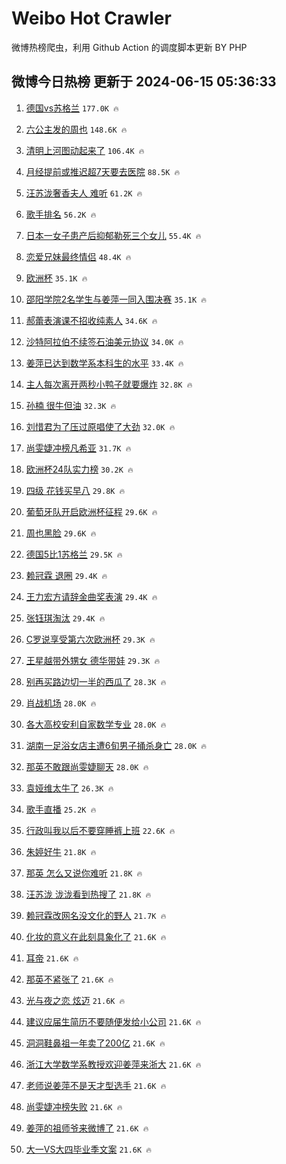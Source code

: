# Weibo Hot Crawler 



微博热榜爬虫，利用 Github Action 的调度脚本更新 BY PHP 


## 微博今日热榜 更新于 2024-06-15 05:36:33 
1. [德国vs苏格兰](https://s.weibo.com/weibo?q=%23%E5%BE%B7%E5%9B%BDvs%E8%8B%8F%E6%A0%BC%E5%85%B0%23&t=31&band_rank=1&Refer=top) `177.0K 🔥` 

1. [六公主发的周也](https://s.weibo.com/weibo?q=%E5%85%AD%E5%85%AC%E4%B8%BB%E5%8F%91%E7%9A%84%E5%91%A8%E4%B9%9F&t=31&band_rank=2&Refer=top) `148.6K 🔥` 

1. [清明上河图动起来了](https://s.weibo.com/weibo?q=%23%E6%B8%85%E6%98%8E%E4%B8%8A%E6%B2%B3%E5%9B%BE%E5%8A%A8%E8%B5%B7%E6%9D%A5%E4%BA%86%23&t=31&band_rank=3&Refer=top) `106.4K 🔥` 

1. [月经提前或推迟超7天要去医院](https://s.weibo.com/weibo?q=%23%E6%9C%88%E7%BB%8F%E6%8F%90%E5%89%8D%E6%88%96%E6%8E%A8%E8%BF%9F%E8%B6%857%E5%A4%A9%E8%A6%81%E5%8E%BB%E5%8C%BB%E9%99%A2%23&t=31&band_rank=4&Refer=top) `88.5K 🔥` 

1. [汪苏泷奢香夫人 难听](https://s.weibo.com/weibo?q=%E6%B1%AA%E8%8B%8F%E6%B3%B7%E5%A5%A2%E9%A6%99%E5%A4%AB%E4%BA%BA%20%E9%9A%BE%E5%90%AC&t=31&band_rank=5&Refer=top) `61.2K 🔥` 

1. [歌手排名](https://s.weibo.com/weibo?q=%E6%AD%8C%E6%89%8B%E6%8E%92%E5%90%8D&t=31&band_rank=6&Refer=top) `56.2K 🔥` 

1. [日本一女子患产后抑郁勒死三个女儿](https://s.weibo.com/weibo?q=%23%E6%97%A5%E6%9C%AC%E4%B8%80%E5%A5%B3%E5%AD%90%E6%82%A3%E4%BA%A7%E5%90%8E%E6%8A%91%E9%83%81%E5%8B%92%E6%AD%BB%E4%B8%89%E4%B8%AA%E5%A5%B3%E5%84%BF%23&t=31&band_rank=7&Refer=top) `55.4K 🔥` 

1. [恋爱兄妹最终情侣](https://s.weibo.com/weibo?q=%E6%81%8B%E7%88%B1%E5%85%84%E5%A6%B9%E6%9C%80%E7%BB%88%E6%83%85%E4%BE%A3&t=31&band_rank=8&Refer=top) `48.4K 🔥` 

1. [欧洲杯](https://s.weibo.com/weibo?q=%E6%AC%A7%E6%B4%B2%E6%9D%AF&t=31&band_rank=9&Refer=top) `35.1K 🔥` 

1. [邵阳学院2名学生与姜萍一同入围决赛](https://s.weibo.com/weibo?q=%23%E9%82%B5%E9%98%B3%E5%AD%A6%E9%99%A22%E5%90%8D%E5%AD%A6%E7%94%9F%E4%B8%8E%E5%A7%9C%E8%90%8D%E4%B8%80%E5%90%8C%E5%85%A5%E5%9B%B4%E5%86%B3%E8%B5%9B%23&t=31&band_rank=10&Refer=top) `35.1K 🔥` 

1. [郝蕾表演课不招收纯素人](https://s.weibo.com/weibo?q=%23%E9%83%9D%E8%95%BE%E8%A1%A8%E6%BC%94%E8%AF%BE%E4%B8%8D%E6%8B%9B%E6%94%B6%E7%BA%AF%E7%B4%A0%E4%BA%BA%23&t=31&band_rank=11&Refer=top) `34.6K 🔥` 

1. [沙特阿拉伯不续签石油美元协议](https://s.weibo.com/weibo?q=%23%E6%B2%99%E7%89%B9%E9%98%BF%E6%8B%89%E4%BC%AF%E4%B8%8D%E7%BB%AD%E7%AD%BE%E7%9F%B3%E6%B2%B9%E7%BE%8E%E5%85%83%E5%8D%8F%E8%AE%AE%23&t=31&band_rank=12&Refer=top) `34.0K 🔥` 

1. [姜萍已达到数学系本科生的水平](https://s.weibo.com/weibo?q=%23%E5%A7%9C%E8%90%8D%E5%B7%B2%E8%BE%BE%E5%88%B0%E6%95%B0%E5%AD%A6%E7%B3%BB%E6%9C%AC%E7%A7%91%E7%94%9F%E7%9A%84%E6%B0%B4%E5%B9%B3%23&t=31&band_rank=13&Refer=top) `33.4K 🔥` 

1. [主人每次离开两秒小鸭子就要爆炸](https://s.weibo.com/weibo?q=%E4%B8%BB%E4%BA%BA%E6%AF%8F%E6%AC%A1%E7%A6%BB%E5%BC%80%E4%B8%A4%E7%A7%92%E5%B0%8F%E9%B8%AD%E5%AD%90%E5%B0%B1%E8%A6%81%E7%88%86%E7%82%B8&t=31&band_rank=14&Refer=top) `32.8K 🔥` 

1. [孙楠 很牛但油](https://s.weibo.com/weibo?q=%E5%AD%99%E6%A5%A0%20%E5%BE%88%E7%89%9B%E4%BD%86%E6%B2%B9&t=31&band_rank=15&Refer=top) `32.3K 🔥` 

1. [刘惜君为了压过原唱使了大劲](https://s.weibo.com/weibo?q=%23%E5%88%98%E6%83%9C%E5%90%9B%E4%B8%BA%E4%BA%86%E5%8E%8B%E8%BF%87%E5%8E%9F%E5%94%B1%E4%BD%BF%E4%BA%86%E5%A4%A7%E5%8A%B2%23&t=31&band_rank=16&Refer=top) `32.0K 🔥` 

1. [尚雯婕冲榜凡希亚](https://s.weibo.com/weibo?q=%E5%B0%9A%E9%9B%AF%E5%A9%95%E5%86%B2%E6%A6%9C%E5%87%A1%E5%B8%8C%E4%BA%9A&t=31&band_rank=17&Refer=top) `31.7K 🔥` 

1. [欧洲杯24队实力榜](https://s.weibo.com/weibo?q=%23%E6%AC%A7%E6%B4%B2%E6%9D%AF24%E9%98%9F%E5%AE%9E%E5%8A%9B%E6%A6%9C%23&t=31&band_rank=18&Refer=top) `30.2K 🔥` 

1. [四级 花钱买早八](https://s.weibo.com/weibo?q=%E5%9B%9B%E7%BA%A7%20%E8%8A%B1%E9%92%B1%E4%B9%B0%E6%97%A9%E5%85%AB&t=31&band_rank=19&Refer=top) `29.8K 🔥` 

1. [葡萄牙队开启欧洲杯征程](https://s.weibo.com/weibo?q=%23%E8%91%A1%E8%90%84%E7%89%99%E9%98%9F%E5%BC%80%E5%90%AF%E6%AC%A7%E6%B4%B2%E6%9D%AF%E5%BE%81%E7%A8%8B%23&t=31&band_rank=20&Refer=top) `29.6K 🔥` 

1. [周也黑脸](https://s.weibo.com/weibo?q=%23%E5%91%A8%E4%B9%9F%E9%BB%91%E8%84%B8%23&t=31&band_rank=21&Refer=top) `29.6K 🔥` 

1. [德国5比1苏格兰](https://s.weibo.com/weibo?q=%23%E5%BE%B7%E5%9B%BD5%E6%AF%941%E8%8B%8F%E6%A0%BC%E5%85%B0%23&t=31&band_rank=22&Refer=top) `29.5K 🔥` 

1. [赖冠霖 退圈](https://s.weibo.com/weibo?q=%E8%B5%96%E5%86%A0%E9%9C%96%20%E9%80%80%E5%9C%88&t=31&band_rank=23&Refer=top) `29.4K 🔥` 

1. [王力宏方请辞金曲奖表演](https://s.weibo.com/weibo?q=%23%E7%8E%8B%E5%8A%9B%E5%AE%8F%E6%96%B9%E8%AF%B7%E8%BE%9E%E9%87%91%E6%9B%B2%E5%A5%96%E8%A1%A8%E6%BC%94%23&t=31&band_rank=24&Refer=top) `29.4K 🔥` 

1. [张钰琪淘汰](https://s.weibo.com/weibo?q=%23%E5%BC%A0%E9%92%B0%E7%90%AA%E6%B7%98%E6%B1%B0%23&t=31&band_rank=25&Refer=top) `29.4K 🔥` 

1. [C罗说享受第六次欧洲杯](https://s.weibo.com/weibo?q=%23C%E7%BD%97%E8%AF%B4%E4%BA%AB%E5%8F%97%E7%AC%AC%E5%85%AD%E6%AC%A1%E6%AC%A7%E6%B4%B2%E6%9D%AF%23&t=31&band_rank=26&Refer=top) `29.3K 🔥` 

1. [王星越带外甥女 德华带娃](https://s.weibo.com/weibo?q=%E7%8E%8B%E6%98%9F%E8%B6%8A%E5%B8%A6%E5%A4%96%E7%94%A5%E5%A5%B3%20%E5%BE%B7%E5%8D%8E%E5%B8%A6%E5%A8%83&t=31&band_rank=27&Refer=top) `29.3K 🔥` 

1. [别再买路边切一半的西瓜了](https://s.weibo.com/weibo?q=%23%E5%88%AB%E5%86%8D%E4%B9%B0%E8%B7%AF%E8%BE%B9%E5%88%87%E4%B8%80%E5%8D%8A%E7%9A%84%E8%A5%BF%E7%93%9C%E4%BA%86%23&t=31&band_rank=28&Refer=top) `28.3K 🔥` 

1. [肖战机场](https://s.weibo.com/weibo?q=%E8%82%96%E6%88%98%E6%9C%BA%E5%9C%BA&t=31&band_rank=29&Refer=top) `28.0K 🔥` 

1. [各大高校安利自家数学专业](https://s.weibo.com/weibo?q=%23%E5%90%84%E5%A4%A7%E9%AB%98%E6%A0%A1%E5%AE%89%E5%88%A9%E8%87%AA%E5%AE%B6%E6%95%B0%E5%AD%A6%E4%B8%93%E4%B8%9A%23&t=31&band_rank=30&Refer=top) `28.0K 🔥` 

1. [湖南一足浴女店主遭6旬男子捅杀身亡](https://s.weibo.com/weibo?q=%23%E6%B9%96%E5%8D%97%E4%B8%80%E8%B6%B3%E6%B5%B4%E5%A5%B3%E5%BA%97%E4%B8%BB%E9%81%AD6%E6%97%AC%E7%94%B7%E5%AD%90%E6%8D%85%E6%9D%80%E8%BA%AB%E4%BA%A1%23&t=31&band_rank=31&Refer=top) `28.0K 🔥` 

1. [那英不敢跟尚雯婕聊天](https://s.weibo.com/weibo?q=%23%E9%82%A3%E8%8B%B1%E4%B8%8D%E6%95%A2%E8%B7%9F%E5%B0%9A%E9%9B%AF%E5%A9%95%E8%81%8A%E5%A4%A9%23&t=31&band_rank=32&Refer=top) `28.0K 🔥` 

1. [袁娅维太牛了](https://s.weibo.com/weibo?q=%23%E8%A2%81%E5%A8%85%E7%BB%B4%E5%A4%AA%E7%89%9B%E4%BA%86%23&t=31&band_rank=33&Refer=top) `26.3K 🔥` 

1. [歌手直播](https://s.weibo.com/weibo?q=%E6%AD%8C%E6%89%8B%E7%9B%B4%E6%92%AD&t=31&band_rank=34&Refer=top) `25.2K 🔥` 

1. [行政叫我以后不要穿睡裤上班](https://s.weibo.com/weibo?q=%23%E8%A1%8C%E6%94%BF%E5%8F%AB%E6%88%91%E4%BB%A5%E5%90%8E%E4%B8%8D%E8%A6%81%E7%A9%BF%E7%9D%A1%E8%A3%A4%E4%B8%8A%E7%8F%AD%23&t=31&band_rank=35&Refer=top) `22.6K 🔥` 

1. [朱婷好牛](https://s.weibo.com/weibo?q=%E6%9C%B1%E5%A9%B7%E5%A5%BD%E7%89%9B&t=31&band_rank=36&Refer=top) `21.8K 🔥` 

1. [那英 怎么又说你难听](https://s.weibo.com/weibo?q=%E9%82%A3%E8%8B%B1%20%E6%80%8E%E4%B9%88%E5%8F%88%E8%AF%B4%E4%BD%A0%E9%9A%BE%E5%90%AC&t=31&band_rank=37&Refer=top) `21.8K 🔥` 

1. [汪苏泷 泷泷看到热搜了](https://s.weibo.com/weibo?q=%E6%B1%AA%E8%8B%8F%E6%B3%B7%20%E6%B3%B7%E6%B3%B7%E7%9C%8B%E5%88%B0%E7%83%AD%E6%90%9C%E4%BA%86&t=31&band_rank=38&Refer=top) `21.8K 🔥` 

1. [赖冠霖改网名没文化的野人](https://s.weibo.com/weibo?q=%23%E8%B5%96%E5%86%A0%E9%9C%96%E6%94%B9%E7%BD%91%E5%90%8D%E6%B2%A1%E6%96%87%E5%8C%96%E7%9A%84%E9%87%8E%E4%BA%BA%23&t=31&band_rank=39&Refer=top) `21.7K 🔥` 

1. [化妆的意义在此刻具象化了](https://s.weibo.com/weibo?q=%23%E5%8C%96%E5%A6%86%E7%9A%84%E6%84%8F%E4%B9%89%E5%9C%A8%E6%AD%A4%E5%88%BB%E5%85%B7%E8%B1%A1%E5%8C%96%E4%BA%86%23&t=31&band_rank=40&Refer=top) `21.6K 🔥` 

1. [耳帝](https://s.weibo.com/weibo?q=%E8%80%B3%E5%B8%9D&t=31&band_rank=41&Refer=top) `21.6K 🔥` 

1. [那英不紧张了](https://s.weibo.com/weibo?q=%E9%82%A3%E8%8B%B1%E4%B8%8D%E7%B4%A7%E5%BC%A0%E4%BA%86&t=31&band_rank=42&Refer=top) `21.6K 🔥` 

1. [光与夜之恋 炫迈](https://s.weibo.com/weibo?q=%E5%85%89%E4%B8%8E%E5%A4%9C%E4%B9%8B%E6%81%8B%20%E7%82%AB%E8%BF%88&t=31&band_rank=43&Refer=top) `21.6K 🔥` 

1. [建议应届生简历不要随便发给小公司](https://s.weibo.com/weibo?q=%23%E5%BB%BA%E8%AE%AE%E5%BA%94%E5%B1%8A%E7%94%9F%E7%AE%80%E5%8E%86%E4%B8%8D%E8%A6%81%E9%9A%8F%E4%BE%BF%E5%8F%91%E7%BB%99%E5%B0%8F%E5%85%AC%E5%8F%B8%23&t=31&band_rank=44&Refer=top) `21.6K 🔥` 

1. [洞洞鞋鼻祖一年卖了200亿](https://s.weibo.com/weibo?q=%23%E6%B4%9E%E6%B4%9E%E9%9E%8B%E9%BC%BB%E7%A5%96%E4%B8%80%E5%B9%B4%E5%8D%96%E4%BA%86200%E4%BA%BF%23&t=31&band_rank=45&Refer=top) `21.6K 🔥` 

1. [浙江大学数学系教授欢迎姜萍来浙大](https://s.weibo.com/weibo?q=%23%E6%B5%99%E6%B1%9F%E5%A4%A7%E5%AD%A6%E6%95%B0%E5%AD%A6%E7%B3%BB%E6%95%99%E6%8E%88%E6%AC%A2%E8%BF%8E%E5%A7%9C%E8%90%8D%E6%9D%A5%E6%B5%99%E5%A4%A7%23&t=31&band_rank=46&Refer=top) `21.6K 🔥` 

1. [老师说姜萍不是天才型选手](https://s.weibo.com/weibo?q=%23%E8%80%81%E5%B8%88%E8%AF%B4%E5%A7%9C%E8%90%8D%E4%B8%8D%E6%98%AF%E5%A4%A9%E6%89%8D%E5%9E%8B%E9%80%89%E6%89%8B%23&t=31&band_rank=47&Refer=top) `21.6K 🔥` 

1. [尚雯婕冲榜失败](https://s.weibo.com/weibo?q=%23%E5%B0%9A%E9%9B%AF%E5%A9%95%E5%86%B2%E6%A6%9C%E5%A4%B1%E8%B4%A5%23&t=31&band_rank=48&Refer=top) `21.6K 🔥` 

1. [姜萍的祖师爷来微博了](https://s.weibo.com/weibo?q=%23%E5%A7%9C%E8%90%8D%E7%9A%84%E7%A5%96%E5%B8%88%E7%88%B7%E6%9D%A5%E5%BE%AE%E5%8D%9A%E4%BA%86%23&t=31&band_rank=49&Refer=top) `21.6K 🔥` 

1. [大一VS大四毕业季文案](https://s.weibo.com/weibo?q=%23%E5%A4%A7%E4%B8%80VS%E5%A4%A7%E5%9B%9B%E6%AF%95%E4%B8%9A%E5%AD%A3%E6%96%87%E6%A1%88%23&t=31&band_rank=50&Refer=top) `21.6K 🔥` 

